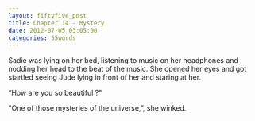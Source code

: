 ```yaml
---
layout: fiftyfive_post
title: Chapter 14 - Mystery
date: 2012-07-05 03:05:00
categories: 55words
---
```


Sadie was lying on her bed, listening to music on her headphones and nodding her head to the beat of the music. She opened her eyes and got startled seeing Jude lying in front of her and staring at her.

“How are you so beautiful ?"

"One of those mysteries of the universe,”, she winked.
